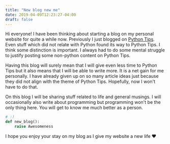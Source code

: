 ```yaml
---
title: "New blog new me"
date: 2019-04-09T12:23:27-04:00
draft: false
---
```


Hi everyone! I have been thinking about starting a blog on my personal website for quite a while now. Previously I just blogged on [Python Tips](https://pythontips.com). Even stuff which did not relate with Python found its way to Python Tips. I think some distinction is important. I always had to do some mental struggle to justify posting some non-python content on Python Tips. 

Having this blog will surely mean that I will give even less time to Python Tips but it also means that I will be able to write more. It is a net gain for me personally. I have already given up on so many article ideas just because they did not align with the theme of Python Tips. Hopefully, now I won't have to do that.

On this blog I will be sharing stuff related to life and general musings. I will occasionally also write about programming but programming won't be the only thing here. You will get to know me much better as a person. 

```python
# :)
def new_blog():
    raise Awesomeness
```

I hope you enjoy your stay on my blog as I give my website a new life :heart:



